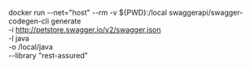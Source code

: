 


docker run --net="host" --rm -v ${PWD}:/local swaggerapi/swagger-codegen-cli generate \
    -i http://petstore.swagger.io/v2/swagger.json \
    -l java \
    -o /local/java \
    --library "rest-assured"
    